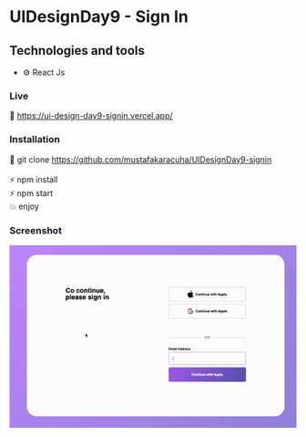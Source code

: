 # UIDesignDay9 - Sign In

## Technologies and tools

- ⚙️ React Js 


### Live

🔗 https://ui-design-day9-signin.vercel.app/

### Installation

🔗 git clone https://github.com/mustafakaracuha/UIDesignDay9-signin
<br/>
<br/>
⚡️  npm install <br/>
⚡️  npm start <br/>
💥 enjoy 

### Screenshot

<img align="center"  width="800" width="800"  src="https://github.com/mustafakaracuha/UIDesignDay9-signin/blob/master/src/assets/img/app.gif" alt="muskaracuha" />
